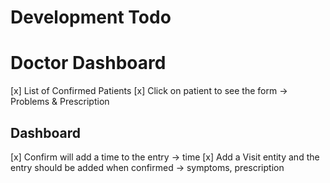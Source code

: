 # Development Todo

# Doctor Dashboard

[x] List of Confirmed Patients
[x] Click on patient to see the form -> Problems & Prescription

## Dashboard

[x] Confirm will add a time to the entry -> time
[x] Add a Visit entity and the entry should be added when confirmed -> symptoms, prescription
